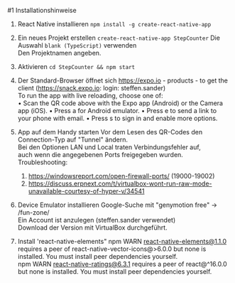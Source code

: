 #1 Installationshinweise


1. React Native installieren
`npm install -g create-react-native-app`

2. Ein neues Projekt erstellen
`create-react-native-app StepCounter`
Die Auswahl `blank (TypeScript)` verwenden  
Den Projektnamen angeben.

3. Aktivieren
`cd StepCounter && npm start`

4. Der Standard-Browser öffnet sich
https://expo.io - products - to get the client (https://snack.expo.io: login: steffen.sander)  
 To run the app with live reloading, choose one of:  
  • Scan the QR code above with the Expo app (Android) or the Camera app (iOS).
  • Press a for Android emulator.
  • Press e to send a link to your phone with email.
  • Press s to sign in and enable more options.

5. App auf dem Handy starten
Vor dem Lesen des QR-Codes den Connection-Typ auf "Tunnel" ändern.  
Bei den Optionen LAN und Local traten Verbindungsfehler auf,  
auch wenn die angegebenen Ports freigegeben wurden.  
Troubleshooting:
    1. https://windowsreport.com/open-firewall-ports/ (19000-19002)  
    2. https://discuss.erpnext.com/t/virtualbox-wont-run-raw-mode-unavailable-courtesy-of-hyper-v/34541 


6. Device Emulator installieren
Google-Suche mit "genymotion free" -> /fun-zone/  
Ein Account ist anzulegen (steffen.sander verwendet)  
Download der Version mit VirtualBox durchgeführt.  

7. Install 'react-native-elements"
npm WARN react-native-elements@1.1.0 requires a peer of react-native-vector-icons@>6.0.0 but none is installed. You must install peer dependencies yourself.  
npm WARN react-native-ratings@6.3.1 requires a peer of react@^16.0.0 but none is installed. You must install peer dependencies yourself.  

